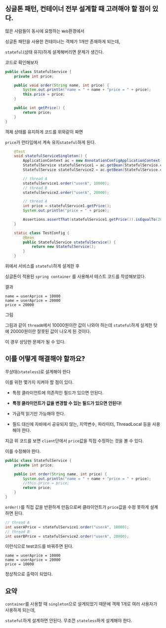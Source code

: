 ## 싱글톤 패턴, 컨테이너 전부 설계할 때 고려해야 할 점이 있다.

많은 사람들이 동시에 요청하는 `Web`환경에서

싱글톤 패턴을 사용한 컨테이너는 객체가 1개만 존재하게 되는데,

`stateful`(상태 유지)하게 설계해버리면 문제가 생긴다.

코드로 확인해보자

```java
public class StatefulService {
    private int price;

    public void order(String name, int price) {
        System.out.println("name = " + name + "price = " + price);
        this.price = price;
    }

    public int getPrice() {
        return price;
    }
}
```

객체 상태를 유지하게 코드를 위와같이 짜면 

`price`가 런타임에서 계속 유지`stateful`하게 된다.

```java
    @Test
    void statefulServiceSingleton() {
        ApplicationContext ac = new AnnotationConfigApplicationContext(TestConfig.class);
        StatefulService statefulService1 = ac.getBean(StatefulService.class);
        StatefulService statefulService2 = ac.getBean(StatefulService.class);

        // thread A
        statefulService1.order("userA", 10000);
        // thread B
        statefulService2.order("userA", 20000);

        // thread A
        int price = statefulService1.getPrice();
        System.out.println("price = " + price);

        Assertions.assertThat(statefulService1.getPrice()).isEqualTo(20000);
    }

    static class TestConfig {
        @Bean
        public StatefulService statefulService() {
            return new StatefulService();
        }
    }
```

위에서 서비스를 `stateful`하게 설게한 후

싱글톤이 적용된 `spring container` 를 사용해서 테스트 코드를 작성해보았다.

결과

```
name = userAprice = 10000
name = userAprice = 20000
price = 20000
```

그림

그림과 같이 `threadA`에서 10000원이란 값이 나와야 하는데 `stateful`하게 설계한 탓에 20000원이란 잘못된 값이 나오게 된 것이다.

이 경우 상당한 문제가 될 수 있다.

## 이를 어떻게 해결해야 할까요?

무상태(`stateless`)로 설계해야 한다

이를 위한 몇가지 지켜야 할 점이 있다.

- 특정 클라이언트에 의존적인 필드가 있으면 안된다.

- **특정 클라이언트가 값을 변경할 수 있는 필드가 있으면 안된다!**

- 가급적 읽기만 가능해야 한다.

- 필드 대신에 자바에서 공유되지 않는, 지역변수, 파라미터, ThreadLocal 등을 사용해야 한다.

지금 위 코드를 보면 `client`단에서 `price`값을 직접 수정하는 것을 볼 수 있다.

이를 수정해야 한다.

```java
public class StatefulService {
    private int price;

    public int order(String name, int price) {
        System.out.println("name = " + name + "price = " + price);
        //this.price = price;
        return price;
    }
}
```

`order()`를 직접 값을 반환하게 만듬으로써 클라이언트가 `price`값을 수정 못하게 설계하면 된다.

```java
// thread A
int userAPrice = statefulService1.order("userA", 10000);
// thread B
int userBPrice = statefulService2.order("userA", 20000);
```

이런식으로 test코드를 바꿔주면 된다.

```
name = userAprice = 10000
name = userAprice = 20000
price = 10000
```

정상적으로 출력이 되었다.

## 요약

`container`를 사용할 때 `singleton`으로 설계되었기 때문에 객체 1개로 여러 사용자가 사용하게 되는데,

`stateful`하게 설계하면 안된다. 무조껀 `stateless`하게 설계해야 한다.